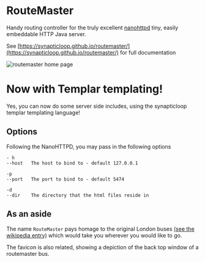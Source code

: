 # RouteMaster

Handy routing controller for the truly excellent [nanohttpd](https://github.com/NanoHttpd/nanohttpd) tiny, easily embeddable HTTP Java server.

See [https://synapticloop.github.io/routemaster/](https://synapticloop.github.io/routemaster/) for full documentation

![routemaster home page](https://raw.github.com/synapticloop/routemaster/master/src/main/wiki/images/nano-httpd-home.png)

# Now with Templar templating!

Yes, you can now do some server side includes, using the synapticloop templar templating language!

## Options

Following the NanoHTTPD, you may pass in the following options

```
- h      
--host   The host to bind to - default 127.0.0.1

-p
--port   The port to bind to - default 5474

-d
--dir    The directory that the html files reside in

```

## As an aside

The name ```RouteMaster``` pays homage to the original London buses [(see the wikipedia entry)](http://en.wikipedia.org/wiki/Routemaster) which would take you wherever you would like to go.

The favicon is also related, showing a depiction of the back top window of a routemaster bus.
